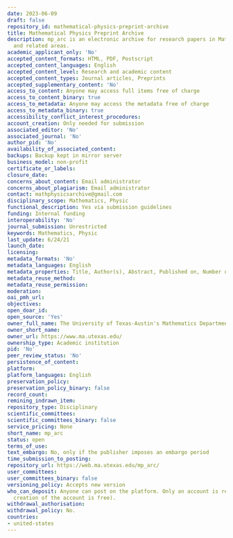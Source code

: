 ```yaml
---
date: 2023-06-09
draft: false
repository_id: mathematical-physics-preprint-archive
title: Mathematical Physics Preprint Archive
description: mp_arc is an electronic archive for research papers in Mathematical Physics
  and related areas.
academic_applicant_only: 'No'
accepted_content_formats: HTML, PDF, Postscript
accepted_content_languages: English
accepted_content_level: Research and academic content
accepted_content_types: Journal articles, Preprints
accepted_supplementary_content: 'No'
access_to_content: Anyone may access full items free of charge
access_to_content_binary: true
access_to_metadata: Anyone may access the metadata free of charge
access_to_metadata_binary: true
accessibility_conflict_interest_procedures:
account_creation: Only needed for submission
associated_editor: 'No'
associated_journal: 'No'
author_pid: 'No'
availability_of_associated_content:
backups: Backup kept in mirror server
business_model: non-profit
certificate_or_labels:
closure_date:
concerns_about_content: Email administrator
concerns_about_plagiarism: Email administrator
contact: mathphysicsarchive@gmail.com
disciplinary_scope: Mathematics, Physic
functional_description: Yes via submission guidelines
funding: Internal funding
interoperability: 'No'
journal_submission: Unrestricted
keywords: Mathematics, Physic
last_update: 6/24/21
launch_date:
licensing:
metadata_formats: 'No'
metadata_languages: English
metadata_properties: Title, Author(s), Abstract, Published on, Number of Words, Format
metadata_reuse_method:
metadata_reuse_permission:
moderation:
oai_pmh_url:
objectives:
open_doar_id:
open_source: 'Yes'
owner_full_name: The University of Texas-Austin's Mathematics Department
owner_short_name:
owner_url: https://www.ma.utexas.edu/
ownership_type: Academic institution
pid: 'No'
peer_review_status: 'No'
persistence_of_content:
platform:
platform_languages: English
preservation_policy:
preservation_policy_binary: false
record_count:
remining_indrawn_item:
repository_type: Disciplinary
scientific_committees:
scientific_committees_binary: false
service_pricing: None
short_name: mp_arc
status: open
terms_of_use:
text_embargo: No, only if the publisher imposes an embargo period
time_submission_to_posting:
repository_url: https://web.ma.utexas.edu/mp_arc/
user_committees:
user_committees_binary: false
versioning_policy: Accepts new version
who_can_deposit: Anyone can post on the platform. Only an account is required ( The
  creation of the account is free).
withdrawal_authorisation:
withdrawal_policy: No.
countries:
- united-states
---
```



